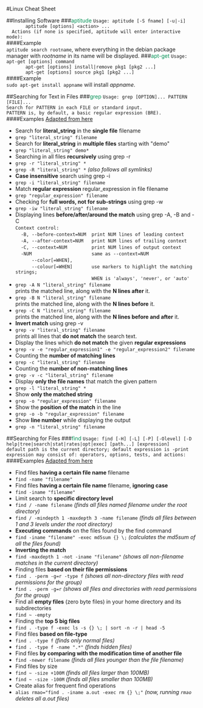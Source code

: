 #Linux Cheat Sheet

##Installing Software
###<font color=#009154>aptitude</font>
   `Usage: aptitude [-S fname] [-u|-i]`<br>
   `       aptitude [options] <action> ...`<br>
   `  Actions (if none is specified, aptitude will enter interactive mode):`<br>
####Example<br>
`aptitude search rootname`, where everything in the debian package manager with *rootname* in its name will be displayed.
###<font color=#009154>apt-get</font>
`Usage: apt-get [options] command`<br>
`       apt-get [options] install|remove pkg1 [pkg2 ...]`<br>
`       apt-get [options] source pkg1 [pkg2 ...]`<br>
####Example<br>
`sudo apt-get install appname` will install *appname*.

##Searching for Text in Files
###<font color=#009154>grep</font>
`Usage: grep [OPTION]... PATTERN [FILE]...`<br>
`Search for PATTERN in each FILE or standard input.`<br>
`PATTERN is, by default, a basic regular expression (BRE).`<br>
####Examples [Adapted from here](http://www.thegeekstuff.com/2009/03/15-practical-unix-grep-command-examples/)<br>
* Search for **literal_string** in the **single file** filename<br>
 * `grep "literal_string" filename` <br>
* Search for **literal_string** in **multiple files** starting with "demo"<br>
 * `grep "literal_string" demo*`<br>
* Searching in all files **recursively** using grep -r<br>
 * `grep -r "literal_string" *`<br>
 * `grep -R "literal_string" *` _(also follows all symlinks)_<br>
* **Case insensitive** search using grep -i<br>
 * `grep -i "literal_string" filename`<br>
* Match **regular expression** regular_expression in file filename<br>
 * `grep "regular_expression" filename`<br>
* Checking for **full words, not for sub-strings** using grep -w<br>
 * `grep -iw "literal_string" filename`<br>
* Displaying lines **before/after/around the match** using grep -A, -B and -C<br>
`Context control:`<br>
`  -B, --before-context=NUM  print NUM lines of leading context`<br>
`  -A, --after-context=NUM   print NUM lines of trailing context`<br>
`  -C, --context=NUM         print NUM lines of output context`<br>
`  -NUM                      same as --context=NUM`<br>
`      --color[=WHEN],`<br>
`      --colour[=WHEN]       use markers to highlight the matching strings;`<br>
`                            WHEN is 'always', 'never', or 'auto'`<br>
 * `grep -A N "literal_string" filename`<br>
  prints the matched line, along with the **N lines after** it.<br>
 * `grep -B N "literal_string" filename`<br>
  prints the matched line, along with the **N lines before** it.<br>
 * `grep -C N "literal_string" filename`<br>
  prints the matched line, along with the **N lines before and after** it.<br> 
* **Invert match** using grep -v<br>
 * `grep -v "literal_string" filename`<br>
  prints all lines that **do not match** the search text.<br> 
* Display the lines which **do not match** the given **regular expressions**<br>
 * `grep -v -e "regular_expression1" -e "regular_expression2" filename`<br>
* Counting the **number of matching lines**<br>
 * `grep -c "literal_string" filename`<br>
* Counting the **number of non-matching lines**<br>
 * `grep -v -c "literal_string" filename`<br>
* Display **only the file names** that match the given pattern<br>
 * `grep -l "literal_string" *`<br>
* Show **only the matched string**<br>
 * `grep -o "regular_expression" filename`<br>
* Show the **position of the match** in the line<br>
 * `grep -o -b "regular_expression" filename`<br>
* Show **line number** while displaying the output<br>
 * `grep -n "literal_string" filename`<br>

##Searching for Files
###<font color=#009154>find</font>
`Usage: find [-H] [-L] [-P] [-Olevel] [-D help|tree|search|stat|rates|opt|exec] [path...] [expression]`<br>
`default path is the current directory; default expression is -print`<br>
`expression may consist of: operators, options, tests, and actions:`<br>
####Examples [Adapted from here](http://www.thegeekstuff.com/2009/03/15-practical-linux-find-command-examples/)<br>
* Find files **having a certain file name** filename<br>
 * `find -name "filename"`<br>
* Find files **having a certain file name** filename, **ignoring case**<br>
 * `find -iname "filename"`<br>
* Limit search to **specific directory level**<br>
 * `find / -name filename` _(finds all files named filename under the root directory)_<br>
 * `find / -mindepth 1 -maxdepth 3 -name filename` _(finds all files between 1 and 3 levels under the root directory)_<br>
* **Executing commands** on the files found by the find command<br>
 * `find -iname "filename" -exec md5sum {} \;` _(calculates the md5sum of all the files found)_<br>
* **Inverting the match**<br>
 * `find -maxdepth 1 -not -iname "filename"` _(shows all non-filename matches in the current directory)_<br>
* Finding files **based on their file permissions**<br>
 * `find . -perm -g=r -type f` _(shows all non-directory files with read permissions for the group)_<br>
 * `find . -perm -g=r` _(shows all files and directories with read permissions for the group)_<br>
* Find all **empty files** (zero byte files) in your home directory and its subdirectories<br>
 * `find ~ -empty`<br>
* Finding the **top 5 big files**<br>
 * `find . -type f -exec ls -s {} \; | sort -n -r | head -5`<br>
* Find files **based on file-type**<br>
 * `find . -type f` _(finds only normal files)_<br>
 * `find . -type f -name ".*"` _(finds hidden files)_<br> 
* Find files **by comparing with the modification time of another file**<br>
 * `find -newer filename` _(finds all files younger than the file filename)_<br>
* Find files by size<br>
 * `find ~ -size +100M` _(finds all files larger than 100MB)_<br>
 * `find ~ -size -100M` _(finds all files smaller than 100MB)_<br>
* Create alias for frequent find operations<br>
 * `alias rmao="find . -iname a.out -exec rm {} \;"` _(now, running `rmao` deletes all a.out files)_<br>
